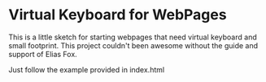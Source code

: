# Virtual Keyboard for WebPages
This is a little sketch for starting webpages that need virtual keyboard and small footprint.
This project couldn't been awesome without the guide and support of Elias Fox.

Just follow the example provided in index.html
